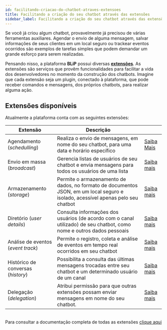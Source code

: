 ```yaml
---
id: facilitando-criacao-do-chatbot-atraves-extensoes
title: Facilitando a criação do seu chatbot através das extensões
sidebar_label: Facilitando a criação do seu chatbot através das extensões
---
```


Se você já criou algum chatbot, provavelmente já precisou de várias ferramentas auxiliares. Agendar o envio de alguma mensagem, salvar informações de seus clientes em um local seguro ou trackear eventos ocorridos são exemplos de tarefas simples que podem demandar um grande esforço para serem realizadas.

Pensando nisso, a plataforma **BLiP** possui diversas [**extensões**](https://portal.blip.ai/#/docs/extensions). As extensões são serviços que provêm funcionalidades para facilitar a vida dos desenvolvedores no momento da construção dos chatbots. Imagine que cada extensão seja um plugin, conectado à plataforma, que pode receber comandos e mensagens, dos próprios chatbots, para realizar alguma ação.

## Extensões disponíveis
Atualmente a plataforma conta com as seguintes extensões:

| Extensão                           | Descrição                                                                                                                        |                                                                    |
| ---------------------------------- | -------------------------------------------------------------------------------------------------------------------------------- | ------------------------------------------------------------------ |
| Agendamento (*schedulling*)        | Realiza o envio de mensagens, em nome do seu chatbot, para uma data e horário específico                                         | [Saiba Mais](https://portal.blip.ai/#/docs/extensions/scheduler)   |
| Envio em massa (*broadcast*)       | Gerencia listas de usuários de seu chatbot e envia mensagens para todos os usuários de uma lista                                 | [Saiba mais](https://portal.blip.ai/#/docs/extensions/broadcast)   |
| Armazenamento (*storage*)          | Permite o armazenamento de dados, no formato de documentos JSON, em um local seguro e isolado, acessível apenas pelo seu chatbot | [Saiba mais](https://portal.blip.ai/#/docs/extensions/bucket)      |
| Diretório (*user details*)         | Consulta informações dos usuários (de acordo com o canal utilizado) de seu chatbot, como nome e outros dados pessoais            | [Saiba mais](https://portal.blip.ai/#/docs/extensions/directory)   |
| Análise de eventos (*event track*) | Permite o registro, coleta e análise de eventos em tempo real ocorridos em seu chatbot                                           | [Saiba mais](https://portal.blip.ai/#/docs/extensions/event-track) |
| Histórico de conversas (*history*) | Possibilita a consulta das últimas mensagens trocadas entre seu chatbot e um determinado usuário de um canal                     | [Saiba mais](https://portal.blip.ai/#/docs/extensions/threads)     |
| Delegação (*delegation*)           | Atribui permissão para que outras extensões possam enviar mensagens em nome do seu chatbot.                                      | [Saiba mais](https://portal.blip.ai/#/docs/extensions/delegation)  |

<br>Para consultar a documentação completa de todas as extensões [clique aqui](https://docs.blip.ai/#extensions)
